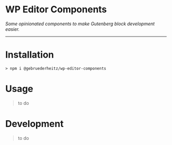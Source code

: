 # WP Editor Components

_Some opinionated components to make Gutenberg block development easier._

---

# Installation

```shell
> npm i @gebruederheitz/wp-editor-components
```

# Usage

> to do


# Development

> to do

